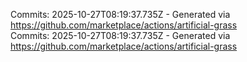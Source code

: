 Commits: 2025-10-27T08:19:37.735Z - Generated via https://github.com/marketplace/actions/artificial-grass
<br>
Commits: 2025-10-27T08:19:37.735Z - Generated via https://github.com/marketplace/actions/artificial-grass
<br>
